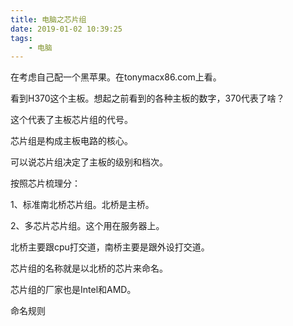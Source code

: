 ```yaml
---
title: 电脑之芯片组
date: 2019-01-02 10:39:25
tags:
	- 电脑
---
```






在考虑自己配一个黑苹果。在tonymacx86.com上看。

看到H370这个主板。想起之前看到的各种主板的数字，370代表了啥？

这个代表了主板芯片组的代号。



芯片组是构成主板电路的核心。

可以说芯片组决定了主板的级别和档次。



按照芯片梳理分：

1、标准南北桥芯片组。北桥是主桥。

2、多芯片芯片组。这个用在服务器上。

北桥主要跟cpu打交道，南桥主要是跟外设打交道。



芯片组的名称就是以北桥的芯片来命名。

芯片组的厂家也是Intel和AMD。



命名规则